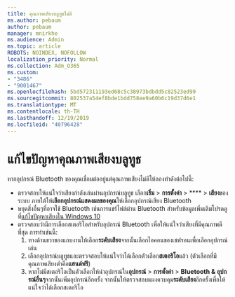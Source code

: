 ```yaml
---
title: คุณภาพเสียงบลูทูธไม่ดี
ms.author: pebaum
author: pebaum
manager: mnirkhe
ms.audience: Admin
ms.topic: article
ROBOTS: NOINDEX, NOFOLLOW
localization_priority: Normal
ms.collection: Adm_O365
ms.custom:
- "3486"
- "9001467"
ms.openlocfilehash: 5bd572311193ed68c5c38973bdbdd5c82523ed99
ms.sourcegitcommit: 802537a54ef8bde1bdd758ee9a60b6c19d37d6e1
ms.translationtype: MT
ms.contentlocale: th-TH
ms.lasthandoff: 12/19/2019
ms.locfileid: "40796428"
---
```

# <a name="fix-bluetooth-audio-quality-issue"></a>แก้ไขปัญหาคุณภาพเสียงบลูทูธ

หากอุปกรณ์ Bluetooth ของคุณเชื่อมต่ออยู่แต่คุณภาพเสียงไม่ดีให้ลองทำดังต่อไปนี้:

- ตรวจสอบให้แน่ใจว่าเสียงกำลังเล่นผ่านอุปกรณ์บลูทูธ เลือก**เริ่ม** > **การตั้งค่า** > **** > **เสียง**ของระบบ ภายใต้ให้**เลือกอุปกรณ์แสดงผลของคุณ**ให้เลือกอุปกรณ์เสียง Bluetooth
- หยุดสิ่งอื่นๆที่อาจใช้ Bluetooth เช่นการแชร์ไฟล์ผ่าน Bluetooth สำหรับข้อมูลเพิ่มเติมโปรดดูที่[แก้ไขปัญหาเสียงใน Windows 10](https://support.microsoft.com/help/4520288/windows-10-fix-sound-problems)
- ตรวจสอบว่ามีการเลือกสเตอริโอสำหรับอุปกรณ์ Bluetooth เพื่อให้แน่ใจว่าเสียงที่มีคุณภาพดีที่สุด การทำเช่นนี้: 
    1. ทางด้านขวาของแถบงานให้เลือก**ระดับเสียง**จากนั้นเลือกไอคอนของเชฟรอนเพื่อเลือกอุปกรณ์เล่น
    2. เลือกอุปกรณ์บลูทูธและตรวจสอบให้แน่ใจว่าได้เลือกตัวเลือก**สเตอริโอ**แล้ว (ตัวเลือกที่มีคุณภาพเสียงต่ำคือ**แฮนด์ฟรี**)
    3. หากไม่มีสเตอริโอเป็นตัวเลือกให้นำอุปกรณ์ใน**อุปกรณ์** > **การตั้งค่า** > **Bluetooth & อุปกรณ์อื่นๆ**จากนั้นเพิ่มอุปกรณ์อีกครั้ง จากนั้นให้ตรวจสอบแผงควบคุม**ระดับเสียง**อีกครั้งเพื่อให้แน่ใจว่าได้เลือกสเตอริโอ

